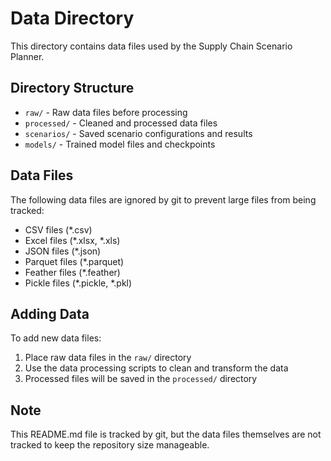 # Data Directory

This directory contains data files used by the Supply Chain Scenario Planner.

## Directory Structure

- `raw/` - Raw data files before processing
- `processed/` - Cleaned and processed data files
- `scenarios/` - Saved scenario configurations and results
- `models/` - Trained model files and checkpoints

## Data Files

The following data files are ignored by git to prevent large files from being tracked:
- CSV files (*.csv)
- Excel files (*.xlsx, *.xls)
- JSON files (*.json)
- Parquet files (*.parquet)
- Feather files (*.feather)
- Pickle files (*.pickle, *.pkl)

## Adding Data

To add new data files:
1. Place raw data files in the `raw/` directory
2. Use the data processing scripts to clean and transform the data
3. Processed files will be saved in the `processed/` directory

## Note

This README.md file is tracked by git, but the data files themselves are not tracked to keep the repository size manageable.
